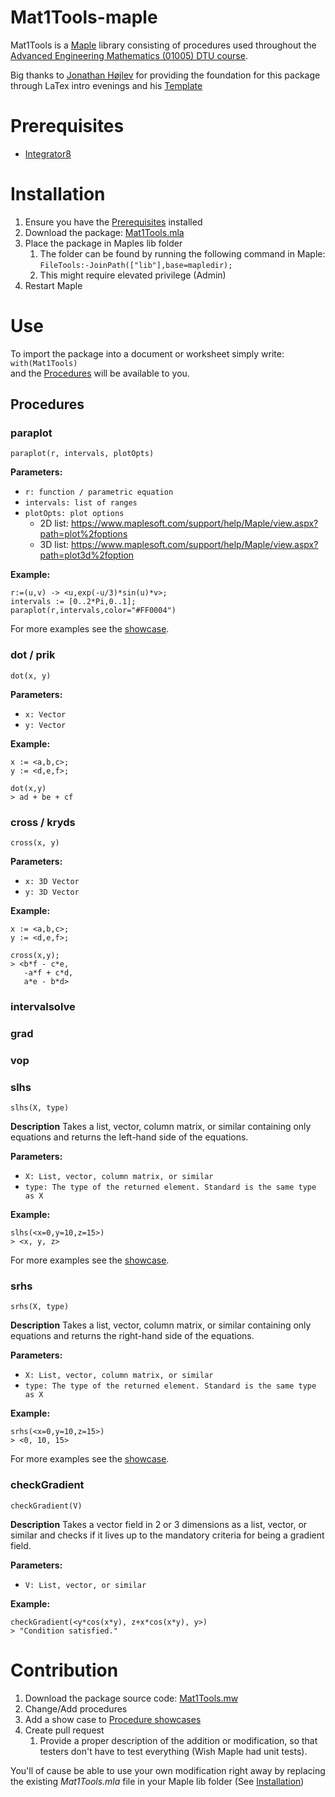 # Mat1Tools-maple
Mat1Tools is a [Maple](https://www.maplesoft.com/products/maple/) library consisting of procedures used throughout the [Advanced Engineering Mathematics (01005) DTU course](https://01005.compute.dtu.dk/).

Big thanks to [Jonathan Højlev](https://www.youtube.com/channel/UCJWO_AzFZuqXoBY14JEdDXg) for providing the foundation for this package through LaTex intro evenings and his [Template](assets/God%20skabelon.mw)

# Prerequisites
- [Integrator8](https://steen-toft.dk/mat/maple/int8.htm)

# Installation
1. Ensure you have the [Prerequisites](#prerequisites) installed
2. Download the package: [Mat1Tools.mla](Mat1Tools.mla)
3. Place the package in Maples lib folder
   1. The folder can be found by running the following command in Maple: `FileTools:-JoinPath(["lib"],base=mapledir);`
   2. This might require elevated privilege (Admin)
4. Restart Maple

# Use
To import the package into a document or worksheet simply write: `with(Mat1Tools)`  
and the [Procedures](#procedures) will be available to you.
## Procedures
### paraplot
`paraplot(r, intervals, plotOpts)`  

**Parameters:**
- `r: function / parametric equation`
- `intervals: list of ranges`
- `plotOpts: plot options`
  - 2D list: https://www.maplesoft.com/support/help/Maple/view.aspx?path=plot%2foptions
  - 3D list: https://www.maplesoft.com/support/help/Maple/view.aspx?path=plot3d%2foption

**Example:**
```
r:=(u,v) -> <u,exp(-u/3)*sin(u)*v>;
intervals := [0..2*Pi,0..1];
paraplot(r,intervals,color="#FF0004")
```

For more examples see the [showcase](Procedure%20showcases/paraplot.mw).

### dot / prik
`dot(x, y)`

**Parameters:**
- `x: Vector`
- `y: Vector`

**Example:**
```
x := <a,b,c>;
y := <d,e,f>;

dot(x,y)
> ad + be + cf
```
### cross / kryds
`cross(x, y)`

**Parameters:**
- `x: 3D Vector`
- `y: 3D Vector`

**Example:**
```
x := <a,b,c>;
y := <d,e,f>;

cross(x,y);
> <b*f - c*e,
   -a*f + c*d,
   a*e - b*d>
```
### intervalsolve

### grad

### vop

### slhs
`slhs(X, type)`

**Description**
Takes a list, vector, column matrix, or similar containing only equations and returns the left-hand side of the equations.

**Parameters:**
- `X: List, vector, column matrix, or similar`
- `type: The type of the returned element. Standard is the same type as X`

**Example:**
```
slhs(<x=0,y=10,z=15>)
> <x, y, z>
```
For more examples see the [showcase](Procedure%20showcases/slhs.mw).

### srhs
`srhs(X, type)`

**Description**
Takes a list, vector, column matrix, or similar containing only equations and returns the right-hand side of the equations.

**Parameters:**
- `X: List, vector, column matrix, or similar`
- `type: The type of the returned element. Standard is the same type as X`

**Example:**
```
srhs(<x=0,y=10,z=15>)
> <0, 10, 15>
```
For more examples see the [showcase](Procedure%20showcases/srhs.mw).

### checkGradient
`checkGradient(V)`

**Description**
Takes a vector field in 2 or 3 dimensions as a list, vector, or similar and checks if it lives up to the mandatory criteria for being a gradient field.

**Parameters:**
- `V: List, vector, or similar`

**Example:**
```
checkGradient(<y*cos(x*y), z+x*cos(x*y), y>)
> "Condition satisfied."
```

# Contribution

1. Download the package source code: [Mat1Tools.mw](Mat1Tools.mw)
2. Change/Add procedures
3. Add a show case to [Procedure showcases](Procedure%20showcases)
4. Create pull request
   1. Provide a proper description of the addition or modification, so that testers don't have to test everything (Wish Maple had unit tests).

You'll of cause be able to use your own modification right away by replacing the existing *Mat1Tools.mla* file in your Maple lib folder (See [Installation](#installation))
